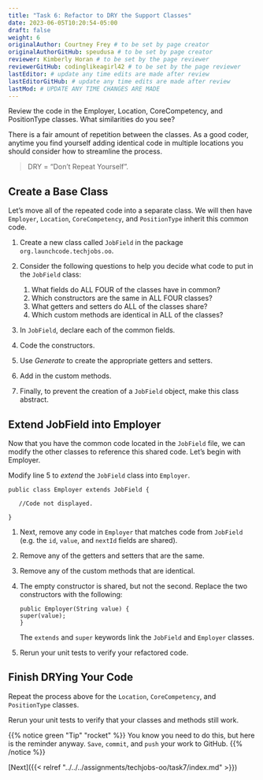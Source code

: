 ```yaml
---
title: "Task 6: Refactor to DRY the Support Classes"
date: 2023-06-05T10:20:54-05:00
draft: false
weight: 6
originalAuthor: Courtney Frey # to be set by page creator
originalAuthorGitHub: speudusa # to be set by page creator
reviewer: Kimberly Horan # to be set by the page reviewer
reviewerGitHub: codinglikeagirl42 # to be set by the page reviewer
lastEditor: # update any time edits are made after review
lastEditorGitHub: # update any time edits are made after review
lastMod: # UPDATE ANY TIME CHANGES ARE MADE
---
```


Review the code in the Employer, Location, CoreCompetency, and PositionType classes. What similarities do you see?

There is a fair amount of repetition between the classes. As a good coder, anytime you find yourself adding identical code in multiple locations you should consider how to streamline the process.

 > DRY = “Don’t Repeat Yourself”.

## Create a Base Class
Let’s move all of the repeated code into a separate class. We will then have `Employer`, `Location`, `CoreCompetency`, and `PositionType` inherit this common code.

1. Create a new class called `JobField` in the package `org.launchcode.techjobs.oo`.
1. Consider the following questions to help you decide what code to put in the `JobField` class:
   1. What fields do ALL FOUR of the classes have in common?
   1. Which constructors are the same in ALL FOUR classes?
   1. What getters and setters do ALL of the classes share?
   1. Which custom methods are identical in ALL of the classes?

1. In `JobField`, declare each of the common fields.
1. Code the constructors.
1. Use _Generate_ to create the appropriate getters and setters.
1. Add in the custom methods.
1. Finally, to prevent the creation of a `JobField` object, make this class abstract.

## Extend JobField into Employer
Now that you have the common code located in the `JobField` file, we can modify the other classes to reference this shared code. Let’s begin with Employer.

Modify line 5 to _extend_ the `JobField` class into `Employer`.

   ```java{linenos=table,hl_lines=[],linenostart=5}
   public class Employer extends JobField {

      //Code not displayed.

   }
   ```
1. Next, remove any code in `Employer` that matches code from `JobField` (e.g. the `id`, `value`, and `nextId` fields are shared).
1. Remove any of the getters and setters that are the same.
1. Remove any of the custom methods that are identical.
1. The empty constructor is shared, but not the second. Replace the two constructors with the following:
   ```java{linenos=table,hl_lines=[],linenostart=7}
   public Employer(String value) {
   super(value);
   }
   ```
   The `extends` and `super` keywords link the `JobField` and `Employer` classes.

1. Rerun your unit tests to verify your refactored code.

## Finish DRYing Your Code
Repeat the process above for the `Location`, `CoreCompetency`, and `PositionType` classes.

Rerun your unit tests to verify that your classes and methods still work.

{{% notice green "Tip" "rocket" %}} 
 You know you need to do this, but here is the reminder anyway. `Save`, `commit`, and `push` your work to GitHub.
{{% /notice %}}

[Next]({{< relref "../../../assignments/techjobs-oo/task7/index.md" >}})